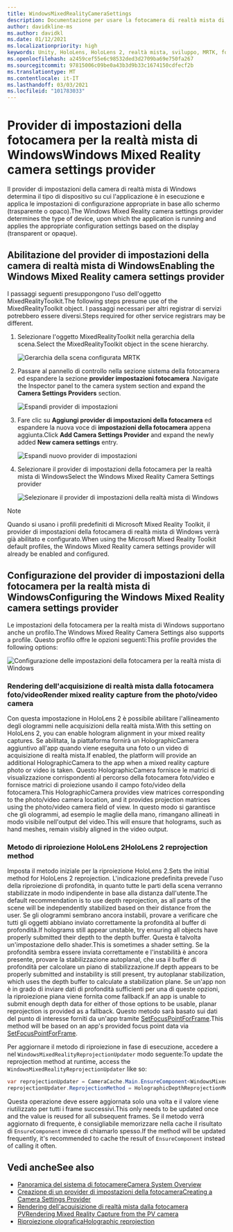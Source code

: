 ```yaml
---
title: WindowsMixedRealityCameraSettings
description: Documentazione per usare la fotocamera di realtà mista di Windows in MRTK
author: davidkline-ms
ms.author: davidkl
ms.date: 01/12/2021
ms.localizationpriority: high
keywords: Unity, HoloLens, HoloLens 2, realtà mista, sviluppo, MRTK, fotocamera,
ms.openlocfilehash: a2459cef55e6c98532ded3d2709ba69e750fa267
ms.sourcegitcommit: 97815006c09be0a43b3d9b33c1674150cdfecf2b
ms.translationtype: MT
ms.contentlocale: it-IT
ms.lasthandoff: 03/03/2021
ms.locfileid: "101783033"
---
```

# <a name="windows-mixed-reality-camera-settings-provider"></a><span data-ttu-id="adf7d-104">Provider di impostazioni della fotocamera per la realtà mista di Windows</span><span class="sxs-lookup"><span data-stu-id="adf7d-104">Windows Mixed Reality camera settings provider</span></span>

<span data-ttu-id="adf7d-105">Il provider di impostazioni della camera di realtà mista di Windows determina il tipo di dispositivo su cui l'applicazione è in esecuzione e applica le impostazioni di configurazione appropriate in base allo schermo (trasparente o opaco).</span><span class="sxs-lookup"><span data-stu-id="adf7d-105">The Windows Mixed Reality camera settings provider determines the type of device, upon which the application is running and applies the appropriate configuration settings based on the display (transparent or opaque).</span></span>

## <a name="enabling-the-windows-mixed-reality-camera-settings-provider"></a><span data-ttu-id="adf7d-106">Abilitazione del provider di impostazioni della camera di realtà mista di Windows</span><span class="sxs-lookup"><span data-stu-id="adf7d-106">Enabling the Windows Mixed Reality camera settings provider</span></span>

<span data-ttu-id="adf7d-107">I passaggi seguenti presuppongono l'uso dell'oggetto MixedRealityToolkit.</span><span class="sxs-lookup"><span data-stu-id="adf7d-107">The following steps presume use of the MixedRealityToolkit object.</span></span> <span data-ttu-id="adf7d-108">I passaggi necessari per altri registrar di servizi potrebbero essere diversi.</span><span class="sxs-lookup"><span data-stu-id="adf7d-108">Steps required for other service registrars may be different.</span></span>

1. <span data-ttu-id="adf7d-109">Selezionare l'oggetto MixedRealityToolkit nella gerarchia della scena.</span><span class="sxs-lookup"><span data-stu-id="adf7d-109">Select the MixedRealityToolkit object in the scene hierarchy.</span></span>

    ![Gerarchia della scena configurata MRTK](../images/MRTK_ConfiguredHierarchy.png)

2. <span data-ttu-id="adf7d-111">Passare al pannello di controllo nella sezione sistema della fotocamera ed espandere la sezione **provider impostazioni fotocamera** .</span><span class="sxs-lookup"><span data-stu-id="adf7d-111">Navigate the Inspector panel to the camera system section and expand the **Camera Settings Providers** section.</span></span>

    ![Espandi provider di impostazioni](../images/camera-system/ExpandProviders.png)

3. <span data-ttu-id="adf7d-113">Fare clic su **Aggiungi provider di impostazioni della fotocamera** ed espandere la nuova voce di **impostazioni della fotocamera** appena aggiunta.</span><span class="sxs-lookup"><span data-stu-id="adf7d-113">Click **Add Camera Settings Provider** and expand the newly added **New camera settings** entry.</span></span>

    ![Espandi nuovo provider di impostazioni](../images/camera-system/ExpandNewProvider.png)

4. <span data-ttu-id="adf7d-115">Selezionare il provider di impostazioni della fotocamera per la realtà mista di Windows</span><span class="sxs-lookup"><span data-stu-id="adf7d-115">Select the Windows Mixed Reality Camera Settings provider</span></span>

    ![Selezionare il provider di impostazioni della realtà mista di Windows](../images/camera-system/SelectWindowsMixedRealitySettings.png)

> [!NOTE]
> <span data-ttu-id="adf7d-117">Quando si usano i profili predefiniti di Microsoft Mixed Reality Toolkit, il provider di impostazioni della fotocamera di realtà mista di Windows verrà già abilitato e configurato.</span><span class="sxs-lookup"><span data-stu-id="adf7d-117">When using the Microsoft Mixed Reality Toolkit default profiles, the Windows Mixed Reality camera settings provider will already be enabled and configured.</span></span>

## <a name="configuring-the-windows-mixed-reality-camera-settings-provider"></a><span data-ttu-id="adf7d-118">Configurazione del provider di impostazioni della fotocamera per la realtà mista di Windows</span><span class="sxs-lookup"><span data-stu-id="adf7d-118">Configuring the Windows Mixed Reality camera settings provider</span></span>

<span data-ttu-id="adf7d-119">Le impostazioni della fotocamera per la realtà mista di Windows supportano anche un profilo.</span><span class="sxs-lookup"><span data-stu-id="adf7d-119">The Windows Mixed Reality Camera Settings also supports a profile.</span></span> <span data-ttu-id="adf7d-120">Questo profilo offre le opzioni seguenti:</span><span class="sxs-lookup"><span data-stu-id="adf7d-120">This profile provides the following options:</span></span>

![Configurazione delle impostazioni della fotocamera per la realtà mista di Windows](../images/camera-system/WMRCameraSettingsProfile.png)

### <a name="render-mixed-reality-capture-from-the-photovideo-camera"></a><span data-ttu-id="adf7d-122">Rendering dell'acquisizione di realtà mista dalla fotocamera foto/video</span><span class="sxs-lookup"><span data-stu-id="adf7d-122">Render mixed reality capture from the photo/video camera</span></span>

<span data-ttu-id="adf7d-123">Con questa impostazione in HoloLens 2 è possibile abilitare l'allineamento degli ologrammi nelle acquisizioni della realtà mista.</span><span class="sxs-lookup"><span data-stu-id="adf7d-123">With this setting on HoloLens 2, you can enable hologram alignment in your mixed reality captures.</span></span> <span data-ttu-id="adf7d-124">Se abilitata, la piattaforma fornirà un HolographicCamera aggiuntivo all'app quando viene eseguita una foto o un video di acquisizione di realtà mista.</span><span class="sxs-lookup"><span data-stu-id="adf7d-124">If enabled, the platform will provide an additional HolographicCamera to the app when a mixed reality capture photo or video is taken.</span></span> <span data-ttu-id="adf7d-125">Questo HolographicCamera fornisce le matrici di visualizzazione corrispondenti al percorso della fotocamera foto/video e fornisce matrici di proiezione usando il campo foto/video della fotocamera.</span><span class="sxs-lookup"><span data-stu-id="adf7d-125">This HolographicCamera provides view matrices corresponding to the photo/video camera location, and it provides projection matrices using the photo/video camera field of view.</span></span> <span data-ttu-id="adf7d-126">In questo modo si garantisce che gli ologrammi, ad esempio le maglie della mano, rimangano allineati in modo visibile nell'output del video.</span><span class="sxs-lookup"><span data-stu-id="adf7d-126">This will ensure that holograms, such as hand meshes, remain visibly aligned in the video output.</span></span>

### <a name="hololens-2-reprojection-method"></a><span data-ttu-id="adf7d-127">Metodo di riproiezione HoloLens 2</span><span class="sxs-lookup"><span data-stu-id="adf7d-127">HoloLens 2 reprojection method</span></span>

<span data-ttu-id="adf7d-128">Imposta il metodo iniziale per la riproiezione HoloLens 2.</span><span class="sxs-lookup"><span data-stu-id="adf7d-128">Sets the initial method for HoloLens 2 reprojection.</span></span> <span data-ttu-id="adf7d-129">L'indicazione predefinita prevede l'uso della riproiezione di profondità, in quanto tutte le parti della scena verranno stabilizzate in modo indipendente in base alla distanza dall'utente.</span><span class="sxs-lookup"><span data-stu-id="adf7d-129">The default recommendation is to use depth reprojection, as all parts of the scene will be independently stabilized based on their distance from the user.</span></span> <span data-ttu-id="adf7d-130">Se gli ologrammi sembrano ancora instabili, provare a verificare che tutti gli oggetti abbiano inviato correttamente la profondità al buffer di profondità.</span><span class="sxs-lookup"><span data-stu-id="adf7d-130">If holograms still appear unstable, try ensuring all objects have properly submitted their depth to the depth buffer.</span></span> <span data-ttu-id="adf7d-131">Questa è talvolta un'impostazione dello shader.</span><span class="sxs-lookup"><span data-stu-id="adf7d-131">This is sometimes a shader setting.</span></span> <span data-ttu-id="adf7d-132">Se la profondità sembra essere inviata correttamente e l'instabilità è ancora presente, provare la stabilizzazione autoplanal, che usa il buffer di profondità per calcolare un piano di stabilizzazione.</span><span class="sxs-lookup"><span data-stu-id="adf7d-132">If depth appears to be properly submitted and instability is still present, try autoplanar stabilization, which uses the depth buffer to calculate a stabilization plane.</span></span> <span data-ttu-id="adf7d-133">Se un'app non è in grado di inviare dati di profondità sufficienti per una di queste opzioni, la riproiezione piana viene fornita come fallback.</span><span class="sxs-lookup"><span data-stu-id="adf7d-133">If an app is unable to submit enough depth data for either of those options to be usable, planar reprojection is provided as a fallback.</span></span> <span data-ttu-id="adf7d-134">Questo metodo sarà basato sui dati del punto di interesse forniti da un'app tramite [SetFocusPointForFrame](https://docs.unity3d.com/ScriptReference/XR.WSA.HolographicSettings.SetFocusPointForFrame.html).</span><span class="sxs-lookup"><span data-stu-id="adf7d-134">This method will be based on an app's provided focus point data via [SetFocusPointForFrame](https://docs.unity3d.com/ScriptReference/XR.WSA.HolographicSettings.SetFocusPointForFrame.html).</span></span>

<span data-ttu-id="adf7d-135">Per aggiornare il metodo di riproiezione in fase di esecuzione, accedere a nel `WindowsMixedRealityReprojectionUpdater` modo seguente:</span><span class="sxs-lookup"><span data-stu-id="adf7d-135">To update the reprojection method at runtime, access the `WindowsMixedRealityReprojectionUpdater` like so:</span></span>

```c#
var reprojectionUpdater = CameraCache.Main.EnsureComponent<WindowsMixedRealityReprojectionUpdater>();
reprojectionUpdater.ReprojectionMethod = HolographicDepthReprojectionMethod.AutoPlanar;
```

<span data-ttu-id="adf7d-136">Questa operazione deve essere aggiornata solo una volta e il valore viene riutilizzato per tutti i frame successivi.</span><span class="sxs-lookup"><span data-stu-id="adf7d-136">This only needs to be updated once and the value is reused for all subsequent frames.</span></span> <span data-ttu-id="adf7d-137">Se il metodo verrà aggiornato di frequente, è consigliabile memorizzare nella cache il risultato di `EnsureComponent` invece di chiamarlo spesso.</span><span class="sxs-lookup"><span data-stu-id="adf7d-137">If the method will be updated frequently, it's recommended to cache the result of `EnsureComponent` instead of calling it often.</span></span>

## <a name="see-also"></a><span data-ttu-id="adf7d-138">Vedi anche</span><span class="sxs-lookup"><span data-stu-id="adf7d-138">See also</span></span>

- [<span data-ttu-id="adf7d-139">Panoramica del sistema di fotocamere</span><span class="sxs-lookup"><span data-stu-id="adf7d-139">Camera System Overview</span></span>](CameraSystemOverview.md)
- [<span data-ttu-id="adf7d-140">Creazione di un provider di impostazioni della fotocamera</span><span class="sxs-lookup"><span data-stu-id="adf7d-140">Creating a Camera Settings Provider</span></span>](CreateSettingsProvider.md)
- [<span data-ttu-id="adf7d-141">Rendering dell'acquisizione di realtà mista dalla fotocamera PV</span><span class="sxs-lookup"><span data-stu-id="adf7d-141">Rendering Mixed Reality Capture from the PV camera</span></span>](https://docs.microsoft.com/windows/mixed-reality/mixed-reality-capture-for-developers#render-from-the-pv-camera-opt-in)
- [<span data-ttu-id="adf7d-142">Riproiezione olografica</span><span class="sxs-lookup"><span data-stu-id="adf7d-142">Holographic reprojection</span></span>](https://docs.microsoft.com/windows/mixed-reality/hologram-stability#reprojection)
